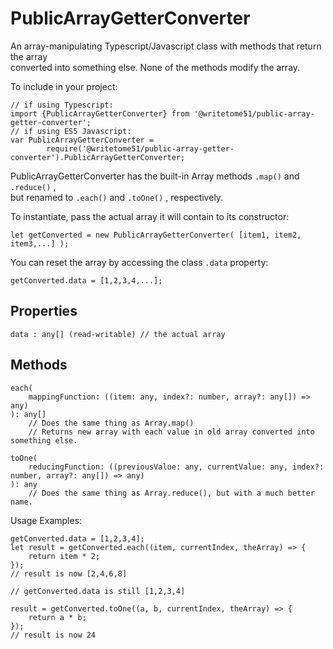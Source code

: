# PublicArrayGetterConverter

An array-manipulating Typescript/Javascript class with methods that return the array   
converted into something else.  None of the methods modify the array.

To include in your project:

    // if using Typescript:
    import {PublicArrayGetterConverter} from '@writetome51/public-array-getter-converter';
    // if using ES5 Javascript:
    var PublicArrayGetterConverter = 
            require('@writetome51/public-array-getter-converter').PublicArrayGetterConverter;

PublicArrayGetterConverter has the built-in Array methods  `.map()`  and  `.reduce()` ,  
but renamed to  `.each()`  and  `.toOne()` , respectively.

To instantiate, pass the actual array it will contain to its constructor:

    let getConverted = new PublicArrayGetterConverter( [item1, item2, item3,...] );

You can reset the array by accessing the class `.data` property:

    getConverted.data = [1,2,3,4,...];


## Properties

	data : any[] (read-writable) // the actual array

## Methods
	
	each(
        mappingFunction: ((item: any, index?: number, array?: any[]) => any)
	): any[]
        // Does the same thing as Array.map()
        // Returns new array with each value in old array converted into something else.

	toOne(
        reducingFunction: ((previousValue: any, currentValue: any, index?: number, array?: any[]) => any)
	): any
        // Does the same thing as Array.reduce(), but with a much better name.


Usage Examples:

    getConverted.data = [1,2,3,4];  
    let result = getConverted.each((item, currentIndex, theArray) => {
	    return item * 2;
    });
    // result is now [2,4,6,8]

    // getConverted.data is still [1,2,3,4]

    result = getConverted.toOne((a, b, currentIndex, theArray) => {
	    return a * b;
    });
    // result is now 24
